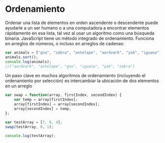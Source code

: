 # Ordenamiento 

Ordenar una lista de elementos en orden ascendente o descendente puede ayudarle a un ser humano o a una computadora a encontrar elementos rápidamente en esa lista, tal vez al usar un algoritmo como una búsqueda binaria. JavaScript tiene un método integrado de ordenamiento. Funciona en arreglos de números, o incluso en arreglos de cadenas:

```javascript
var animals = ["gnu", "zebra", "antelope", "aardvark", "yak", "iguana"];
animals.sort();
console.log(animals);
//["aardvark", "antelope", "gnu", "iguana", "yak", "zebra"]
```


Un paso clave en muchos algoritmos de ordenamiento (incluyendo el ordenamiento por selección) es intercambiar la ubicación de dos elementos en un arreglo
```javascript
var swap = function(array, firstIndex, secondIndex) {
    var temp = array[firstIndex];
	array[firstIndex] = array[secondIndex];
	array[secondIndex] = temp;
};

var testArray = [7, 9, 4];
swap(testArray, 0, 1);

console.log(testArray);
```
